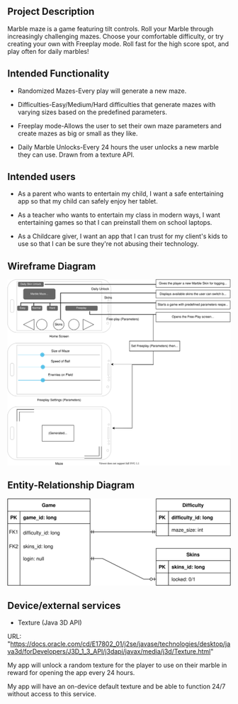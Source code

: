 ## Project Description

Marble maze is a game featuring tilt controls. Roll your Marble through increasingly challenging mazes. Choose your comfortable difficulty, or try creating your own with Freeplay mode. Roll fast for the high score spot, and play often for daily marbles!

## Intended Functionality

* Randomized Mazes-Every play will generate a new maze.

* Difficulties-Easy/Medium/Hard difficulties that generate mazes with varying sizes based on the predefined parameters.

* Freeplay mode-Allows the user to set their own maze parameters and create mazes as big or small as they like.

* Daily Marble Unlocks-Every 24 hours the user unlocks a new marble they can use. Drawn from a texture API.

## Intended users

* As a parent who wants to entertain my child, I want a safe entertaining app so that my child can safely enjoy her tablet.

* As a teacher who wants to entertain my class in modern ways, I want entertaining games so that I can preinstall them on school laptops.

* As a Childcare giver, I want an app that I can trust for my client's kids to use so that I can be sure they're not abusing their technology.

## Wireframe Diagram

[![Wireframe diagram](images/wireframe.svg)](pdf/wireframe.pdf)

## Entity-Relationship Diagram

[![Erd Diagram](images/erd.svg)](pdf/erd.pdf)

## Device/external services

* Texture (Java 3D API)

URL: "https://docs.oracle.com/cd/E17802_01/j2se/javase/technologies/desktop/java3d/forDevelopers/J3D_1_3_API/j3dapi/javax/media/j3d/Texture.html"

My app will unlock a random texture for the player to use on their marble in reward for opening the app every 24 hours.

My app will have an on-device default texture and be able to function 24/7 without access to this service.